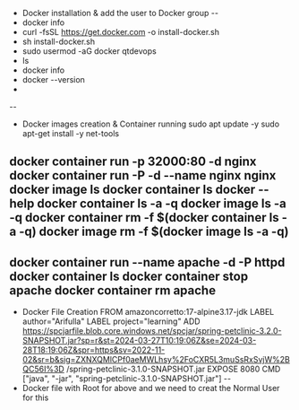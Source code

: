 
* Docker installation & add the user to Docker group
--
 *  docker info
 *  curl -fsSL https://get.docker.com -o install-docker.sh
 *  sh install-docker.sh
 *  sudo usermod -aG docker qtdevops
 *  ls
 *  docker info
 *  docker --version
 * 
--
* Docker images creation & Container running
sudo apt update -y
sudo apt-get install -y net-tools

docker container run -p 32000:80 -d nginx
docker container run -P -d --name nginx nginx
docker image ls
docker container ls
docker --help
docker container ls -a -q
docker image ls -a -q
docker container rm -f $(docker container ls -a -q)
docker image rm -f $(docker image ls -a -q)
--
docker container run --name apache -d -P httpd
docker container ls
docker container stop apache
docker container rm apache
--
* Docker File Creation
FROM amazoncorretto:17-alpine3.17-jdk
LABEL author="Arifulla"
LABEL project="learning"
ADD https://spcjarfile.blob.core.windows.net/spcjar/spring-petclinic-3.2.0-SNAPSHOT.jar?sp=r&st=2024-03-27T10:19:06Z&se=2024-03-28T18:19:06Z&spr=https&sv=2022-11-02&sr=b&sig=ZXNXQMlCPf0aeMWLhsy%2FoCXR5L3muSsRxSvjW%2BQC56I%3D /spring-petclinic-3.1.0-SNAPSHOT.jar
EXPOSE 8080
CMD ["java", "-jar", "spring-petclinic-3.1.0-SNAPSHOT.jar"]
--
* Docker file with Root for above and we need to creat the Normal User for this
